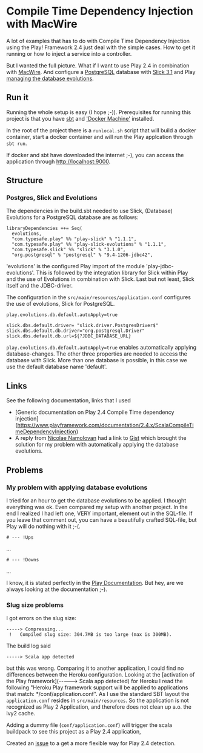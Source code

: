 # Compile Time Dependency Injection with MacWire

A lot of examples that has to do with Compile Time Dependency Injection using the Play! Framework 2.4 just deal with
the simple cases. How to get it running or how to inject a service into a controller.

But I wanted the full picture. What if I want to use Play 2.4 in combination with [MacWire](https://github.com/adamw/macwire).
And configure a [PostgreSQL](http://www.postgresql.org/) database 
with [Slick 3.1](http://slick.typesafe.com/doc/3.1.0/) 
and Play [managing the database evolutions](https://www.playframework.com/documentation/2.4.x/Evolutions).

## Run it
Running the whole setup is easy (I hope ;-)).
Prerequisites for running this project is that you have [sbt](http://www.scala-sbt.org/) 
and ['Docker Machine'](https://docs.docker.com/machine/) installed.

In the root of the project there is a `runlocal.sh` script that will build a docker container, start a docker container
and will run the Play applcation through `sbt run`.

If docker and sbt have downloaded the internet ;-), you can access the application through [http://localhost:9000](http://localhost:9000/locations).

## Structure

### Postgres, Slick and Evolutions
The dependencies in the build.sbt needed to use Slick, (Database) Evolutions for a PostgreSQL database are as follows:

```
libraryDependencies ++= Seq(
  evolutions,
  "com.typesafe.play" %% "play-slick" % "1.1.1",
  "com.typesafe.play" %% "play-slick-evolutions" % "1.1.1",
  "com.typesafe.slick" %% "slick" % "3.1.0",
  "org.postgresql" % "postgresql" % "9.4-1206-jdbc42",
```

'evolutions' is the configured Play import of the module 'play-jdbc-evolutions'.
This is followed by the integration library for Slick within Play and the use of Evolutions in combination with Slick.
Last but not least, Slick itself and the JDBC-driver.

The configuration in the `src/main/resources/application.conf` configures the use of evolutions, Slick for PostgreSQL.

```
play.evolutions.db.default.autoApply=true

slick.dbs.default.driver= "slick.driver.PostgresDriver$"
slick.dbs.default.db.driver="org.postgresql.Driver"
slick.dbs.default.db.url=${?JDBC_DATABASE_URL}
```

`play.evolutions.db.default.autoApply=true` enables automatically applying database-changes.
The other three properties are needed to access the database with Slick. 
More than one database is possible, in this case we use the default database name 'default'.


## Links
See the following documentation, links that I used

* [Generic documentation on Play 2.4 Compile Time dependency injection]
  (https://www.playframework.com/documentation/2.4.x/ScalaCompileTimeDependencyInjection)
* A reply from [Nicolae Namolovan](https://groups.google.com/forum/#!topic/play-framework/02WRgu_mruc) had a 
  link to [Gist](https://gist.github.com/iref/d7493f9b8b390efaa26e)
  which brought the solution for my problem with automatically applying the database evolutions.
  
  
## Problems

### My problem with applying database evolutions
I tried for an hour to get the database evolutions to be applied. 
I thought everything was ok. 
Even compared my setup with another project. 
In the end I realized I had left one, VERY important, element out in the SQL-file. 
If you leave that comment out, you can have a beautifully crafted SQL-file, but Play will do nothing with it ;-(.

```# --- !Ups```

...

```# --- !Downs```

...

I know, it is stated perfectly in the [Play Documentation](https://www.playframework.com/documentation/2.4.x/Evolutions#Evolutions-scripts).
But hey, are we always looking at the documentation ;-).

### Slug size problems

I got errors on the slug size:

```
-----> Compressing... 
 !   Compiled slug size: 304.7MB is too large (max is 300MB).
```

The build log said
```
-----> Scala app detected
```

but this was wrong. Comparing it to another application, I could find no differences between the Heroku configuration.
Looking at the [activation of the Play framework](-----> Scala app detected) for Heroku I read the following 
"Heroku Play framework support will be applied to applications that match: */conf/application.conf".
As I use the standard SBT layout the ```application.conf``` resides in ```src/main/resources```.
So the application is not recognized as Play 2 Application, and therefore does not clean up a.o. the ivy2 cache.


Adding a dummy file (```conf/application.conf```) will trigger the scala buildpack to see this project as a Play 2.4 application,

Created an [issue](https://github.com/heroku/heroku-buildpack-scala/issues/108) to a get a more flexible way for Play 2.4 detection.